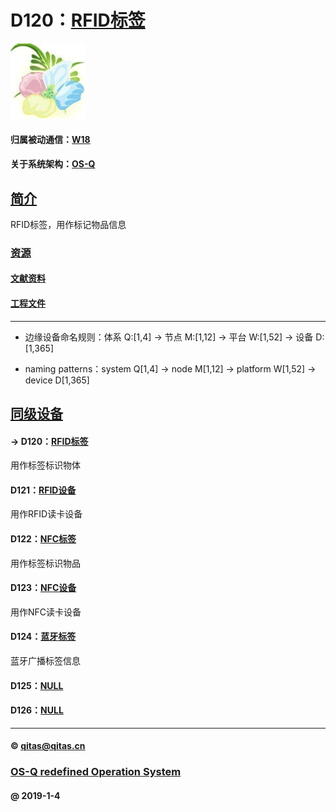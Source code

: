 ﻿# D120：[RFID标签](https://github.com/OS-Q/D120) 

[![sites](OS-Q/OS-Q.png)](http://www.OS-Q.com)

#### 归属被动通信：[W18](https://github.com/OS-Q/W18)

#### 关于系统架构：[OS-Q](https://github.com/OS-Q/OS-Q)

## [简介](https://github.com/OS-Q/D120/wiki) 

RFID标签，用作标记物品信息

### [资源](OS-Q/)

#### [文献资料](docs/)

#### [工程文件](project/)


---

- 边缘设备命名规则：体系 Q:[1,4] -> 节点 M:[1,12] -> 平台 W:[1,52] -> 设备 D:[1,365]

- naming patterns：system Q[1,4] -> node M[1,12] -> platform W[1,52] -> device D[1,365]

## [同级设备](https://github.com/OS-Q/W18/wiki) 

#### -> D120：[RFID标签](https://github.com/OS-Q/D120)

用作标签标识物体

#### D121：[RFID设备](https://github.com/OS-Q/D121)

用作RFID读卡设备

#### D122：[NFC标签](https://github.com/OS-Q/D122)

用作标签标识物品

#### D123：[NFC设备](https://github.com/OS-Q/D123)

用作NFC读卡设备

#### D124：[蓝牙标签](https://github.com/OS-Q/D124)

蓝牙广播标签信息

#### D125：[NULL](https://github.com/OS-Q/D125)


#### D126：[NULL](https://github.com/OS-Q/D126)


---

####  © qitas@qitas.cn
###  [OS-Q redefined Operation System](http://www.OS-Q.com)
####   @  2019-1-4
